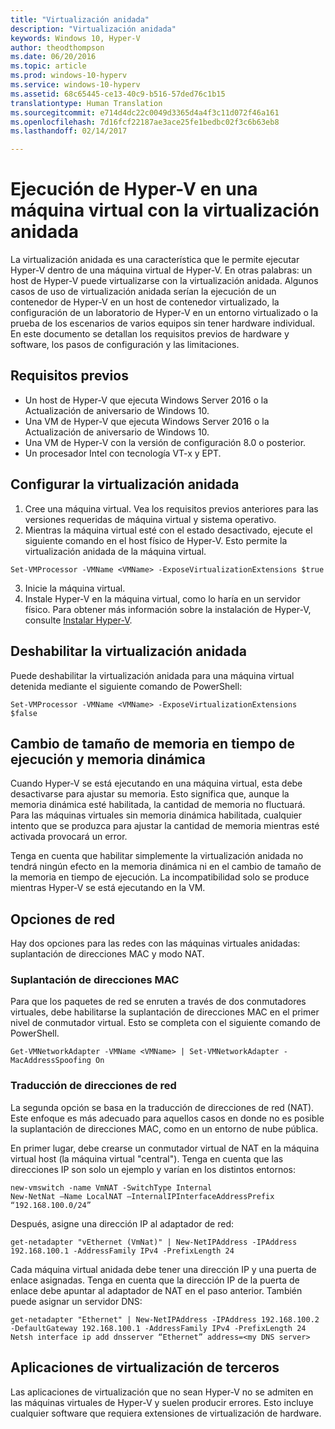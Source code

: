 ```yaml
---
title: "Virtualización anidada"
description: "Virtualización anidada"
keywords: Windows 10, Hyper-V
author: theodthompson
ms.date: 06/20/2016
ms.topic: article
ms.prod: windows-10-hyperv
ms.service: windows-10-hyperv
ms.assetid: 68c65445-ce13-40c9-b516-57ded76c1b15
translationtype: Human Translation
ms.sourcegitcommit: e714d4dc22c0049d3365d4a4f3c11d072f46a161
ms.openlocfilehash: 7d16fcf22187ae3ace25fe1bedbc02f3c6b63eb8
ms.lasthandoff: 02/14/2017

---
```


# Ejecución de Hyper-V en una máquina virtual con la virtualización anidada

La virtualización anidada es una característica que le permite ejecutar Hyper-V dentro de una máquina virtual de Hyper-V. En otras palabras: un host de Hyper-V puede virtualizarse con la virtualización anidada. Algunos casos de uso de virtualización anidada serían la ejecución de un contenedor de Hyper-V en un host de contenedor virtualizado, la configuración de un laboratorio de Hyper-V en un entorno virtualizado o la prueba de los escenarios de varios equipos sin tener hardware individual. En este documento se detallan los requisitos previos de hardware y software, los pasos de configuración y las limitaciones. 

## Requisitos previos

- Un host de Hyper-V que ejecuta Windows Server 2016 o la Actualización de aniversario de Windows 10.
- Una VM de Hyper-V que ejecuta Windows Server 2016 o la Actualización de aniversario de Windows 10.
- Una VM de Hyper-V con la versión de configuración 8.0 o posterior.
- Un procesador Intel con tecnología VT-x y EPT.

## Configurar la virtualización anidada

1. Cree una máquina virtual. Vea los requisitos previos anteriores para las versiones requeridas de máquina virtual y sistema operativo.
2. Mientras la máquina virtual esté con el estado desactivado, ejecute el siguiente comando en el host físico de Hyper-V. Esto permite la virtualización anidada de la máquina virtual.

```none
Set-VMProcessor -VMName <VMName> -ExposeVirtualizationExtensions $true
```
3. Inicie la máquina virtual.
4. Instale Hyper-V en la máquina virtual, como lo haría en un servidor físico. Para obtener más información sobre la instalación de Hyper-V, consulte [Instalar Hyper-V](../quick-start/enable-hyper-v.md).

## Deshabilitar la virtualización anidada
Puede deshabilitar la virtualización anidada para una máquina virtual detenida mediante el siguiente comando de PowerShell:
```none
Set-VMProcessor -VMName <VMName> -ExposeVirtualizationExtensions $false
```

## Cambio de tamaño de memoria en tiempo de ejecución y memoria dinámica
Cuando Hyper-V se está ejecutando en una máquina virtual, esta debe desactivarse para ajustar su memoria. Esto significa que, aunque la memoria dinámica esté habilitada, la cantidad de memoria no fluctuará. Para las máquinas virtuales sin memoria dinámica habilitada, cualquier intento que se produzca para ajustar la cantidad de memoria mientras esté activada provocará un error. 

Tenga en cuenta que habilitar simplemente la virtualización anidada no tendrá ningún efecto en la memoria dinámica ni en el cambio de tamaño de la memoria en tiempo de ejecución. La incompatibilidad solo se produce mientras Hyper-V se está ejecutando en la VM.

## Opciones de red
Hay dos opciones para las redes con las máquinas virtuales anidadas: suplantación de direcciones MAC y modo NAT.

### Suplantación de direcciones MAC
Para que los paquetes de red se enruten a través de dos conmutadores virtuales, debe habilitarse la suplantación de direcciones MAC en el primer nivel de conmutador virtual. Esto se completa con el siguiente comando de PowerShell.

```none
Get-VMNetworkAdapter -VMName <VMName> | Set-VMNetworkAdapter -MacAddressSpoofing On
```
### Traducción de direcciones de red
La segunda opción se basa en la traducción de direcciones de red (NAT). Este enfoque es más adecuado para aquellos casos en donde no es posible la suplantación de direcciones MAC, como en un entorno de nube pública.

En primer lugar, debe crearse un conmutador virtual de NAT en la máquina virtual host (la máquina virtual "central"). Tenga en cuenta que las direcciones IP son solo un ejemplo y varían en los distintos entornos:
```none
new-vmswitch -name VmNAT -SwitchType Internal
New-NetNat –Name LocalNAT –InternalIPInterfaceAddressPrefix “192.168.100.0/24”
```
Después, asigne una dirección IP al adaptador de red:
```none
get-netadapter "vEthernet (VmNat)" | New-NetIPAddress -IPAddress 192.168.100.1 -AddressFamily IPv4 -PrefixLength 24
```
Cada máquina virtual anidada debe tener una dirección IP y una puerta de enlace asignadas. Tenga en cuenta que la dirección IP de la puerta de enlace debe apuntar al adaptador de NAT en el paso anterior. También puede asignar un servidor DNS:
```none
get-netadapter "Ethernet" | New-NetIPAddress -IPAddress 192.168.100.2 -DefaultGateway 192.168.100.1 -AddressFamily IPv4 -PrefixLength 24
Netsh interface ip add dnsserver “Ethernet” address=<my DNS server>
```

## Aplicaciones de virtualización de terceros
Las aplicaciones de virtualización que no sean Hyper-V no se admiten en las máquinas virtuales de Hyper-V y suelen producir errores. Esto incluye cualquier software que requiera extensiones de virtualización de hardware.

